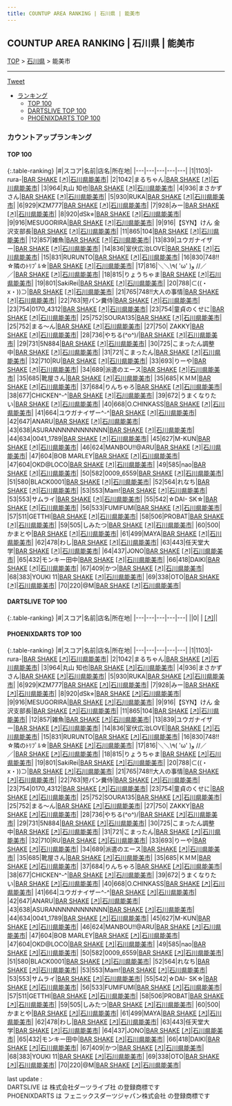 ```yaml
---
title: COUNTUP AREA RANKING | 石川県 | 能美市
---
```

## COUNTUP AREA RANKING | 石川県 | 能美市

[TOP](/darts/rank/) > [石川県](/darts/rank/石川県/) > 能美市

___

<a href="https://twitter.com/share?ref_src=twsrc%5Etfw" data-text="COUNTUP AREA RANKING | 石川県能美市" class="twitter-share-button" data-hashtags="DARTSLIVE,PHOENIXDARTS,darts,ダーツ" data-show-count="false">Tweet</a>

* [ランキング](#カウントアップランキング)
    * [TOP 100](#top-100)
    * [DARTSLIVE TOP 100](#dartslive-top-100)
    * [PHOENIXDARTS TOP 100](#phoenixdarts-top-100)

### カウントアップランキング

#### TOP 100



{:.table-ranking}
|#|スコア|名前|店名|所在地|
|---|---|---|---|---|
|1|1103|<span class="rank-name-pd">-rura-</span>|<a href="/darts/rank/shops/81791.html">BAR SHAKE</a> <a href="https://vs.phoenixdarts.com/jp/shop/shopDetailInfo/s_81791?s_seq=81791">[↗]</a>|<a href="/darts/rank/石川県/能美市">石川県能美市</a>|
|2|1042|<span class="rank-name-pd">まるちゃん</span>|<a href="/darts/rank/shops/81791.html">BAR SHAKE</a> <a href="https://vs.phoenixdarts.com/jp/shop/shopDetailInfo/s_81791?s_seq=81791">[↗]</a>|<a href="/darts/rank/石川県/能美市">石川県能美市</a>|
|3|964|<span class="rank-name-pd"><span class="pro-icon-pd"></span>丸山 知也</span>|<a href="/darts/rank/shops/81791.html">BAR SHAKE</a> <a href="https://vs.phoenixdarts.com/jp/shop/shopDetailInfo/s_81791?s_seq=81791">[↗]</a>|<a href="/darts/rank/石川県/能美市">石川県能美市</a>|
|4|936|<span class="rank-name-pd">まさかずさん</span>|<a href="/darts/rank/shops/81791.html">BAR SHAKE</a> <a href="https://vs.phoenixdarts.com/jp/shop/shopDetailInfo/s_81791?s_seq=81791">[↗]</a>|<a href="/darts/rank/石川県/能美市">石川県能美市</a>|
|5|930|<span class="rank-name-pd">RUKA</span>|<a href="/darts/rank/shops/81791.html">BAR SHAKE</a> <a href="https://vs.phoenixdarts.com/jp/shop/shopDetailInfo/s_81791?s_seq=81791">[↗]</a>|<a href="/darts/rank/石川県/能美市">石川県能美市</a>|
|6|929|<span class="rank-name-pd">KZM777</span>|<a href="/darts/rank/shops/81791.html">BAR SHAKE</a> <a href="https://vs.phoenixdarts.com/jp/shop/shopDetailInfo/s_81791?s_seq=81791">[↗]</a>|<a href="/darts/rank/石川県/能美市">石川県能美市</a>|
|7|928|<span class="rank-name-pd">みー</span>|<a href="/darts/rank/shops/81791.html">BAR SHAKE</a> <a href="https://vs.phoenixdarts.com/jp/shop/shopDetailInfo/s_81791?s_seq=81791">[↗]</a>|<a href="/darts/rank/石川県/能美市">石川県能美市</a>|
|8|920|<span class="rank-name-pd">dSk⭐︎</span>|<a href="/darts/rank/shops/81791.html">BAR SHAKE</a> <a href="https://vs.phoenixdarts.com/jp/shop/shopDetailInfo/s_81791?s_seq=81791">[↗]</a>|<a href="/darts/rank/石川県/能美市">石川県能美市</a>|
|9|916|<span class="rank-name-pd">MESUGORIRA</span>|<a href="/darts/rank/shops/81791.html">BAR SHAKE</a> <a href="https://vs.phoenixdarts.com/jp/shop/shopDetailInfo/s_81791?s_seq=81791">[↗]</a>|<a href="/darts/rank/石川県/能美市">石川県能美市</a>|
|9|916|<span class="rank-name-pd">【SYN】けん 金沢支部長</span>|<a href="/darts/rank/shops/81791.html">BAR SHAKE</a> <a href="https://vs.phoenixdarts.com/jp/shop/shopDetailInfo/s_81791?s_seq=81791">[↗]</a>|<a href="/darts/rank/石川県/能美市">石川県能美市</a>|
|11|865|<span class="rank-name-pd">104</span>|<a href="/darts/rank/shops/81791.html">BAR SHAKE</a> <a href="https://vs.phoenixdarts.com/jp/shop/shopDetailInfo/s_81791?s_seq=81791">[↗]</a>|<a href="/darts/rank/石川県/能美市">石川県能美市</a>|
|12|857|<span class="rank-name-pd">雑魚</span>|<a href="/darts/rank/shops/81791.html">BAR SHAKE</a> <a href="https://vs.phoenixdarts.com/jp/shop/shopDetailInfo/s_81791?s_seq=81791">[↗]</a>|<a href="/darts/rank/石川県/能美市">石川県能美市</a>|
|13|839|<span class="rank-name-pd">ユウガナイザー</span>|<a href="/darts/rank/shops/81791.html">BAR SHAKE</a> <a href="https://vs.phoenixdarts.com/jp/shop/shopDetailInfo/s_81791?s_seq=81791">[↗]</a>|<a href="/darts/rank/石川県/能美市">石川県能美市</a>|
|14|836|<span class="rank-name-pd">室伏広治LOVE</span>|<a href="/darts/rank/shops/81791.html">BAR SHAKE</a> <a href="https://vs.phoenixdarts.com/jp/shop/shopDetailInfo/s_81791?s_seq=81791">[↗]</a>|<a href="/darts/rank/石川県/能美市">石川県能美市</a>|
|15|831|<span class="rank-name-pd">RURUNTO</span>|<a href="/darts/rank/shops/81791.html">BAR SHAKE</a> <a href="https://vs.phoenixdarts.com/jp/shop/shopDetailInfo/s_81791?s_seq=81791">[↗]</a>|<a href="/darts/rank/石川県/能美市">石川県能美市</a>|
|16|830|<span class="rank-name-pd">748!!☆隣のﾄﾘﾌﾟﾙ☆</span>|<a href="/darts/rank/shops/81791.html">BAR SHAKE</a> <a href="https://vs.phoenixdarts.com/jp/shop/shopDetailInfo/s_81791?s_seq=81791">[↗]</a>|<a href="/darts/rank/石川県/能美市">石川県能美市</a>|
|17|816|<span class="rank-name-pd">＼＼\\٩( &#x27;ω&#x27; )و //／／</span>|<a href="/darts/rank/shops/81791.html">BAR SHAKE</a> <a href="https://vs.phoenixdarts.com/jp/shop/shopDetailInfo/s_81791?s_seq=81791">[↗]</a>|<a href="/darts/rank/石川県/能美市">石川県能美市</a>|
|18|815|<span class="rank-name-pd">りょうちゃま</span>|<a href="/darts/rank/shops/81791.html">BAR SHAKE</a> <a href="https://vs.phoenixdarts.com/jp/shop/shopDetailInfo/s_81791?s_seq=81791">[↗]</a>|<a href="/darts/rank/石川県/能美市">石川県能美市</a>|
|19|801|<span class="rank-name-pd">SakiRei</span>|<a href="/darts/rank/shops/81791.html">BAR SHAKE</a> <a href="https://vs.phoenixdarts.com/jp/shop/shopDetailInfo/s_81791?s_seq=81791">[↗]</a>|<a href="/darts/rank/石川県/能美市">石川県能美市</a>|
|20|788|<span class="rank-name-pd">⊂((・x・))⊃</span>|<a href="/darts/rank/shops/81791.html">BAR SHAKE</a> <a href="https://vs.phoenixdarts.com/jp/shop/shopDetailInfo/s_81791?s_seq=81791">[↗]</a>|<a href="/darts/rank/石川県/能美市">石川県能美市</a>|
|21|765|<span class="rank-name-pd">748!!大人の事情</span>|<a href="/darts/rank/shops/81791.html">BAR SHAKE</a> <a href="https://vs.phoenixdarts.com/jp/shop/shopDetailInfo/s_81791?s_seq=81791">[↗]</a>|<a href="/darts/rank/石川県/能美市">石川県能美市</a>|
|22|763|<span class="rank-name-pd">短パン糞侍</span>|<a href="/darts/rank/shops/81791.html">BAR SHAKE</a> <a href="https://vs.phoenixdarts.com/jp/shop/shopDetailInfo/s_81791?s_seq=81791">[↗]</a>|<a href="/darts/rank/石川県/能美市">石川県能美市</a>|
|23|754|<span class="rank-name-pd">0170_4312</span>|<a href="/darts/rank/shops/81791.html">BAR SHAKE</a> <a href="https://vs.phoenixdarts.com/jp/shop/shopDetailInfo/s_81791?s_seq=81791">[↗]</a>|<a href="/darts/rank/石川県/能美市">石川県能美市</a>|
|23|754|<span class="rank-name-pd">童貞のくせに</span>|<a href="/darts/rank/shops/81791.html">BAR SHAKE</a> <a href="https://vs.phoenixdarts.com/jp/shop/shopDetailInfo/s_81791?s_seq=81791">[↗]</a>|<a href="/darts/rank/石川県/能美市">石川県能美市</a>|
|25|752|<span class="rank-name-pd">SOURA135</span>|<a href="/darts/rank/shops/81791.html">BAR SHAKE</a> <a href="https://vs.phoenixdarts.com/jp/shop/shopDetailInfo/s_81791?s_seq=81791">[↗]</a>|<a href="/darts/rank/石川県/能美市">石川県能美市</a>|
|25|752|<span class="rank-name-pd">まる〜ん</span>|<a href="/darts/rank/shops/81791.html">BAR SHAKE</a> <a href="https://vs.phoenixdarts.com/jp/shop/shopDetailInfo/s_81791?s_seq=81791">[↗]</a>|<a href="/darts/rank/石川県/能美市">石川県能美市</a>|
|27|750|<span class="rank-name-pd"> ZAKKY</span>|<a href="/darts/rank/shops/81791.html">BAR SHAKE</a> <a href="https://vs.phoenixdarts.com/jp/shop/shopDetailInfo/s_81791?s_seq=81791">[↗]</a>|<a href="/darts/rank/石川県/能美市">石川県能美市</a>|
|28|736|<span class="rank-name-pd">やちる(^o^)/</span>|<a href="/darts/rank/shops/81791.html">BAR SHAKE</a> <a href="https://vs.phoenixdarts.com/jp/shop/shopDetailInfo/s_81791?s_seq=81791">[↗]</a>|<a href="/darts/rank/石川県/能美市">石川県能美市</a>|
|29|731|<span class="rank-name-pd">5N884</span>|<a href="/darts/rank/shops/81791.html">BAR SHAKE</a> <a href="https://vs.phoenixdarts.com/jp/shop/shopDetailInfo/s_81791?s_seq=81791">[↗]</a>|<a href="/darts/rank/石川県/能美市">石川県能美市</a>|
|30|725|<span class="rank-name-pd">こまったん調整中</span>|<a href="/darts/rank/shops/81791.html">BAR SHAKE</a> <a href="https://vs.phoenixdarts.com/jp/shop/shopDetailInfo/s_81791?s_seq=81791">[↗]</a>|<a href="/darts/rank/石川県/能美市">石川県能美市</a>|
|31|721|<span class="rank-name-pd">こまったん</span>|<a href="/darts/rank/shops/81791.html">BAR SHAKE</a> <a href="https://vs.phoenixdarts.com/jp/shop/shopDetailInfo/s_81791?s_seq=81791">[↗]</a>|<a href="/darts/rank/石川県/能美市">石川県能美市</a>|
|32|710|<span class="rank-name-pd">RU</span>|<a href="/darts/rank/shops/81791.html">BAR SHAKE</a> <a href="https://vs.phoenixdarts.com/jp/shop/shopDetailInfo/s_81791?s_seq=81791">[↗]</a>|<a href="/darts/rank/石川県/能美市">石川県能美市</a>|
|33|693|<span class="rank-name-pd">りーや</span>|<a href="/darts/rank/shops/81791.html">BAR SHAKE</a> <a href="https://vs.phoenixdarts.com/jp/shop/shopDetailInfo/s_81791?s_seq=81791">[↗]</a>|<a href="/darts/rank/石川県/能美市">石川県能美市</a>|
|34|689|<span class="rank-name-pd">派遣のエース</span>|<a href="/darts/rank/shops/81791.html">BAR SHAKE</a> <a href="https://vs.phoenixdarts.com/jp/shop/shopDetailInfo/s_81791?s_seq=81791">[↗]</a>|<a href="/darts/rank/石川県/能美市">石川県能美市</a>|
|35|685|<span class="rank-name-pd">靴屋さん</span>|<a href="/darts/rank/shops/81791.html">BAR SHAKE</a> <a href="https://vs.phoenixdarts.com/jp/shop/shopDetailInfo/s_81791?s_seq=81791">[↗]</a>|<a href="/darts/rank/石川県/能美市">石川県能美市</a>|
|35|685|<span class="rank-name-pd">ＫＭＭ</span>|<a href="/darts/rank/shops/81791.html">BAR SHAKE</a> <a href="https://vs.phoenixdarts.com/jp/shop/shopDetailInfo/s_81791?s_seq=81791">[↗]</a>|<a href="/darts/rank/石川県/能美市">石川県能美市</a>|
|37|684|<span class="rank-name-pd">りんちゃろ</span>|<a href="/darts/rank/shops/81791.html">BAR SHAKE</a> <a href="https://vs.phoenixdarts.com/jp/shop/shopDetailInfo/s_81791?s_seq=81791">[↗]</a>|<a href="/darts/rank/石川県/能美市">石川県能美市</a>|
|38|677|<span class="rank-name-pd">CHICKEN^-^</span>|<a href="/darts/rank/shops/81791.html">BAR SHAKE</a> <a href="https://vs.phoenixdarts.com/jp/shop/shopDetailInfo/s_81791?s_seq=81791">[↗]</a>|<a href="/darts/rank/石川県/能美市">石川県能美市</a>|
|39|672|<span class="rank-name-pd">うまくなりたい</span>|<a href="/darts/rank/shops/81791.html">BAR SHAKE</a> <a href="https://vs.phoenixdarts.com/jp/shop/shopDetailInfo/s_81791?s_seq=81791">[↗]</a>|<a href="/darts/rank/石川県/能美市">石川県能美市</a>|
|40|668|<span class="rank-name-pd">O.CHINKASS</span>|<a href="/darts/rank/shops/81791.html">BAR SHAKE</a> <a href="https://vs.phoenixdarts.com/jp/shop/shopDetailInfo/s_81791?s_seq=81791">[↗]</a>|<a href="/darts/rank/石川県/能美市">石川県能美市</a>|
|41|664|<span class="rank-name-pd">ユウガナイザー^-^</span>|<a href="/darts/rank/shops/81791.html">BAR SHAKE</a> <a href="https://vs.phoenixdarts.com/jp/shop/shopDetailInfo/s_81791?s_seq=81791">[↗]</a>|<a href="/darts/rank/石川県/能美市">石川県能美市</a>|
|42|647|<span class="rank-name-pd">ANARU</span>|<a href="/darts/rank/shops/81791.html">BAR SHAKE</a> <a href="https://vs.phoenixdarts.com/jp/shop/shopDetailInfo/s_81791?s_seq=81791">[↗]</a>|<a href="/darts/rank/石川県/能美市">石川県能美市</a>|
|43|638|<span class="rank-name-pd">ASURANNNNNNNNNNNN</span>|<a href="/darts/rank/shops/81791.html">BAR SHAKE</a> <a href="https://vs.phoenixdarts.com/jp/shop/shopDetailInfo/s_81791?s_seq=81791">[↗]</a>|<a href="/darts/rank/石川県/能美市">石川県能美市</a>|
|44|634|<span class="rank-name-pd">0041_1789</span>|<a href="/darts/rank/shops/81791.html">BAR SHAKE</a> <a href="https://vs.phoenixdarts.com/jp/shop/shopDetailInfo/s_81791?s_seq=81791">[↗]</a>|<a href="/darts/rank/石川県/能美市">石川県能美市</a>|
|45|627|<span class="rank-name-pd">M-KUN</span>|<a href="/darts/rank/shops/81791.html">BAR SHAKE</a> <a href="https://vs.phoenixdarts.com/jp/shop/shopDetailInfo/s_81791?s_seq=81791">[↗]</a>|<a href="/darts/rank/石川県/能美市">石川県能美市</a>|
|46|624|<span class="rank-name-pd">MANBOU!!@ARU</span>|<a href="/darts/rank/shops/81791.html">BAR SHAKE</a> <a href="https://vs.phoenixdarts.com/jp/shop/shopDetailInfo/s_81791?s_seq=81791">[↗]</a>|<a href="/darts/rank/石川県/能美市">石川県能美市</a>|
|47|604|<span class="rank-name-pd">BOB MARLEY</span>|<a href="/darts/rank/shops/81791.html">BAR SHAKE</a> <a href="https://vs.phoenixdarts.com/jp/shop/shopDetailInfo/s_81791?s_seq=81791">[↗]</a>|<a href="/darts/rank/石川県/能美市">石川県能美市</a>|
|47|604|<span class="rank-name-pd">OKD@LOCO</span>|<a href="/darts/rank/shops/81791.html">BAR SHAKE</a> <a href="https://vs.phoenixdarts.com/jp/shop/shopDetailInfo/s_81791?s_seq=81791">[↗]</a>|<a href="/darts/rank/石川県/能美市">石川県能美市</a>|
|49|585|<span class="rank-name-pd">nao</span>|<a href="/darts/rank/shops/81791.html">BAR SHAKE</a> <a href="https://vs.phoenixdarts.com/jp/shop/shopDetailInfo/s_81791?s_seq=81791">[↗]</a>|<a href="/darts/rank/石川県/能美市">石川県能美市</a>|
|50|582|<span class="rank-name-pd">0009_6559</span>|<a href="/darts/rank/shops/81791.html">BAR SHAKE</a> <a href="https://vs.phoenixdarts.com/jp/shop/shopDetailInfo/s_81791?s_seq=81791">[↗]</a>|<a href="/darts/rank/石川県/能美市">石川県能美市</a>|
|51|580|<span class="rank-name-pd">BLACK0001</span>|<a href="/darts/rank/shops/81791.html">BAR SHAKE</a> <a href="https://vs.phoenixdarts.com/jp/shop/shopDetailInfo/s_81791?s_seq=81791">[↗]</a>|<a href="/darts/rank/石川県/能美市">石川県能美市</a>|
|52|564|<span class="rank-name-pd">れなち</span>|<a href="/darts/rank/shops/81791.html">BAR SHAKE</a> <a href="https://vs.phoenixdarts.com/jp/shop/shopDetailInfo/s_81791?s_seq=81791">[↗]</a>|<a href="/darts/rank/石川県/能美市">石川県能美市</a>|
|53|553|<span class="rank-name-pd">Mam!</span>|<a href="/darts/rank/shops/81791.html">BAR SHAKE</a> <a href="https://vs.phoenixdarts.com/jp/shop/shopDetailInfo/s_81791?s_seq=81791">[↗]</a>|<a href="/darts/rank/石川県/能美市">石川県能美市</a>|
|53|553|<span class="rank-name-pd">サムライ</span>|<a href="/darts/rank/shops/81791.html">BAR SHAKE</a> <a href="https://vs.phoenixdarts.com/jp/shop/shopDetailInfo/s_81791?s_seq=81791">[↗]</a>|<a href="/darts/rank/石川県/能美市">石川県能美市</a>|
|55|542|<span class="rank-name-pd">☆DAI- SK☆</span>|<a href="/darts/rank/shops/81791.html">BAR SHAKE</a> <a href="https://vs.phoenixdarts.com/jp/shop/shopDetailInfo/s_81791?s_seq=81791">[↗]</a>|<a href="/darts/rank/石川県/能美市">石川県能美市</a>|
|56|533|<span class="rank-name-pd">FUMIFUMI</span>|<a href="/darts/rank/shops/81791.html">BAR SHAKE</a> <a href="https://vs.phoenixdarts.com/jp/shop/shopDetailInfo/s_81791?s_seq=81791">[↗]</a>|<a href="/darts/rank/石川県/能美市">石川県能美市</a>|
|57|511|<span class="rank-name-pd">GETTHI</span>|<a href="/darts/rank/shops/81791.html">BAR SHAKE</a> <a href="https://vs.phoenixdarts.com/jp/shop/shopDetailInfo/s_81791?s_seq=81791">[↗]</a>|<a href="/darts/rank/石川県/能美市">石川県能美市</a>|
|58|506|<span class="rank-name-pd">PROBAT</span>|<a href="/darts/rank/shops/81791.html">BAR SHAKE</a> <a href="https://vs.phoenixdarts.com/jp/shop/shopDetailInfo/s_81791?s_seq=81791">[↗]</a>|<a href="/darts/rank/石川県/能美市">石川県能美市</a>|
|59|505|<span class="rank-name-pd">しみたつ</span>|<a href="/darts/rank/shops/81791.html">BAR SHAKE</a> <a href="https://vs.phoenixdarts.com/jp/shop/shopDetailInfo/s_81791?s_seq=81791">[↗]</a>|<a href="/darts/rank/石川県/能美市">石川県能美市</a>|
|60|500|<span class="rank-name-pd">かまとや</span>|<a href="/darts/rank/shops/81791.html">BAR SHAKE</a> <a href="https://vs.phoenixdarts.com/jp/shop/shopDetailInfo/s_81791?s_seq=81791">[↗]</a>|<a href="/darts/rank/石川県/能美市">石川県能美市</a>|
|61|499|<span class="rank-name-pd">MAYA</span>|<a href="/darts/rank/shops/81791.html">BAR SHAKE</a> <a href="https://vs.phoenixdarts.com/jp/shop/shopDetailInfo/s_81791?s_seq=81791">[↗]</a>|<a href="/darts/rank/石川県/能美市">石川県能美市</a>|
|62|478|<span class="rank-name-pd">わし</span>|<a href="/darts/rank/shops/81791.html">BAR SHAKE</a> <a href="https://vs.phoenixdarts.com/jp/shop/shopDetailInfo/s_81791?s_seq=81791">[↗]</a>|<a href="/darts/rank/石川県/能美市">石川県能美市</a>|
|63|443|<span class="rank-name-pd">任天堂大学</span>|<a href="/darts/rank/shops/81791.html">BAR SHAKE</a> <a href="https://vs.phoenixdarts.com/jp/shop/shopDetailInfo/s_81791?s_seq=81791">[↗]</a>|<a href="/darts/rank/石川県/能美市">石川県能美市</a>|
|64|437|<span class="rank-name-pd">JONO</span>|<a href="/darts/rank/shops/81791.html">BAR SHAKE</a> <a href="https://vs.phoenixdarts.com/jp/shop/shopDetailInfo/s_81791?s_seq=81791">[↗]</a>|<a href="/darts/rank/石川県/能美市">石川県能美市</a>|
|65|432|<span class="rank-name-pd">モンキー田中</span>|<a href="/darts/rank/shops/81791.html">BAR SHAKE</a> <a href="https://vs.phoenixdarts.com/jp/shop/shopDetailInfo/s_81791?s_seq=81791">[↗]</a>|<a href="/darts/rank/石川県/能美市">石川県能美市</a>|
|66|418|<span class="rank-name-pd">DAIKI</span>|<a href="/darts/rank/shops/81791.html">BAR SHAKE</a> <a href="https://vs.phoenixdarts.com/jp/shop/shopDetailInfo/s_81791?s_seq=81791">[↗]</a>|<a href="/darts/rank/石川県/能美市">石川県能美市</a>|
|67|409|<span class="rank-name-pd">かつ</span>|<a href="/darts/rank/shops/81791.html">BAR SHAKE</a> <a href="https://vs.phoenixdarts.com/jp/shop/shopDetailInfo/s_81791?s_seq=81791">[↗]</a>|<a href="/darts/rank/石川県/能美市">石川県能美市</a>|
|68|383|<span class="rank-name-pd">YOUKI 11</span>|<a href="/darts/rank/shops/81791.html">BAR SHAKE</a> <a href="https://vs.phoenixdarts.com/jp/shop/shopDetailInfo/s_81791?s_seq=81791">[↗]</a>|<a href="/darts/rank/石川県/能美市">石川県能美市</a>|
|69|338|<span class="rank-name-pd">OTO</span>|<a href="/darts/rank/shops/81791.html">BAR SHAKE</a> <a href="https://vs.phoenixdarts.com/jp/shop/shopDetailInfo/s_81791?s_seq=81791">[↗]</a>|<a href="/darts/rank/石川県/能美市">石川県能美市</a>|
|70|220|<span class="rank-name-pd">@M</span>|<a href="/darts/rank/shops/81791.html">BAR SHAKE</a> <a href="https://vs.phoenixdarts.com/jp/shop/shopDetailInfo/s_81791?s_seq=81791">[↗]</a>|<a href="/darts/rank/石川県/能美市">石川県能美市</a>|


#### DARTSLIVE TOP 100



{:.table-ranking}
|#|スコア|名前|店名|所在地|
|---|---|---|---|---|
||0|<span class="rank-name-dl"> </span>|<a href="/darts/rank/shops/.html"></a> <a href="">[↗]</a>|<a href="/darts/rank//"></a>|


#### PHOENIXDARTS TOP 100



{:.table-ranking}
|#|スコア|名前|店名|所在地|
|---|---|---|---|---|
|1|1103|<span class="rank-name-pd">-rura-</span>|<a href="/darts/rank/shops/81791.html">BAR SHAKE</a> <a href="https://vs.phoenixdarts.com/jp/shop/shopDetailInfo/s_81791?s_seq=81791">[↗]</a>|<a href="/darts/rank/石川県/能美市">石川県能美市</a>|
|2|1042|<span class="rank-name-pd">まるちゃん</span>|<a href="/darts/rank/shops/81791.html">BAR SHAKE</a> <a href="https://vs.phoenixdarts.com/jp/shop/shopDetailInfo/s_81791?s_seq=81791">[↗]</a>|<a href="/darts/rank/石川県/能美市">石川県能美市</a>|
|3|964|<span class="rank-name-pd"><span class="pro-icon-pd"></span>丸山 知也</span>|<a href="/darts/rank/shops/81791.html">BAR SHAKE</a> <a href="https://vs.phoenixdarts.com/jp/shop/shopDetailInfo/s_81791?s_seq=81791">[↗]</a>|<a href="/darts/rank/石川県/能美市">石川県能美市</a>|
|4|936|<span class="rank-name-pd">まさかずさん</span>|<a href="/darts/rank/shops/81791.html">BAR SHAKE</a> <a href="https://vs.phoenixdarts.com/jp/shop/shopDetailInfo/s_81791?s_seq=81791">[↗]</a>|<a href="/darts/rank/石川県/能美市">石川県能美市</a>|
|5|930|<span class="rank-name-pd">RUKA</span>|<a href="/darts/rank/shops/81791.html">BAR SHAKE</a> <a href="https://vs.phoenixdarts.com/jp/shop/shopDetailInfo/s_81791?s_seq=81791">[↗]</a>|<a href="/darts/rank/石川県/能美市">石川県能美市</a>|
|6|929|<span class="rank-name-pd">KZM777</span>|<a href="/darts/rank/shops/81791.html">BAR SHAKE</a> <a href="https://vs.phoenixdarts.com/jp/shop/shopDetailInfo/s_81791?s_seq=81791">[↗]</a>|<a href="/darts/rank/石川県/能美市">石川県能美市</a>|
|7|928|<span class="rank-name-pd">みー</span>|<a href="/darts/rank/shops/81791.html">BAR SHAKE</a> <a href="https://vs.phoenixdarts.com/jp/shop/shopDetailInfo/s_81791?s_seq=81791">[↗]</a>|<a href="/darts/rank/石川県/能美市">石川県能美市</a>|
|8|920|<span class="rank-name-pd">dSk⭐︎</span>|<a href="/darts/rank/shops/81791.html">BAR SHAKE</a> <a href="https://vs.phoenixdarts.com/jp/shop/shopDetailInfo/s_81791?s_seq=81791">[↗]</a>|<a href="/darts/rank/石川県/能美市">石川県能美市</a>|
|9|916|<span class="rank-name-pd">MESUGORIRA</span>|<a href="/darts/rank/shops/81791.html">BAR SHAKE</a> <a href="https://vs.phoenixdarts.com/jp/shop/shopDetailInfo/s_81791?s_seq=81791">[↗]</a>|<a href="/darts/rank/石川県/能美市">石川県能美市</a>|
|9|916|<span class="rank-name-pd">【SYN】けん 金沢支部長</span>|<a href="/darts/rank/shops/81791.html">BAR SHAKE</a> <a href="https://vs.phoenixdarts.com/jp/shop/shopDetailInfo/s_81791?s_seq=81791">[↗]</a>|<a href="/darts/rank/石川県/能美市">石川県能美市</a>|
|11|865|<span class="rank-name-pd">104</span>|<a href="/darts/rank/shops/81791.html">BAR SHAKE</a> <a href="https://vs.phoenixdarts.com/jp/shop/shopDetailInfo/s_81791?s_seq=81791">[↗]</a>|<a href="/darts/rank/石川県/能美市">石川県能美市</a>|
|12|857|<span class="rank-name-pd">雑魚</span>|<a href="/darts/rank/shops/81791.html">BAR SHAKE</a> <a href="https://vs.phoenixdarts.com/jp/shop/shopDetailInfo/s_81791?s_seq=81791">[↗]</a>|<a href="/darts/rank/石川県/能美市">石川県能美市</a>|
|13|839|<span class="rank-name-pd">ユウガナイザー</span>|<a href="/darts/rank/shops/81791.html">BAR SHAKE</a> <a href="https://vs.phoenixdarts.com/jp/shop/shopDetailInfo/s_81791?s_seq=81791">[↗]</a>|<a href="/darts/rank/石川県/能美市">石川県能美市</a>|
|14|836|<span class="rank-name-pd">室伏広治LOVE</span>|<a href="/darts/rank/shops/81791.html">BAR SHAKE</a> <a href="https://vs.phoenixdarts.com/jp/shop/shopDetailInfo/s_81791?s_seq=81791">[↗]</a>|<a href="/darts/rank/石川県/能美市">石川県能美市</a>|
|15|831|<span class="rank-name-pd">RURUNTO</span>|<a href="/darts/rank/shops/81791.html">BAR SHAKE</a> <a href="https://vs.phoenixdarts.com/jp/shop/shopDetailInfo/s_81791?s_seq=81791">[↗]</a>|<a href="/darts/rank/石川県/能美市">石川県能美市</a>|
|16|830|<span class="rank-name-pd">748!!☆隣のﾄﾘﾌﾟﾙ☆</span>|<a href="/darts/rank/shops/81791.html">BAR SHAKE</a> <a href="https://vs.phoenixdarts.com/jp/shop/shopDetailInfo/s_81791?s_seq=81791">[↗]</a>|<a href="/darts/rank/石川県/能美市">石川県能美市</a>|
|17|816|<span class="rank-name-pd">＼＼\\٩( &#x27;ω&#x27; )و //／／</span>|<a href="/darts/rank/shops/81791.html">BAR SHAKE</a> <a href="https://vs.phoenixdarts.com/jp/shop/shopDetailInfo/s_81791?s_seq=81791">[↗]</a>|<a href="/darts/rank/石川県/能美市">石川県能美市</a>|
|18|815|<span class="rank-name-pd">りょうちゃま</span>|<a href="/darts/rank/shops/81791.html">BAR SHAKE</a> <a href="https://vs.phoenixdarts.com/jp/shop/shopDetailInfo/s_81791?s_seq=81791">[↗]</a>|<a href="/darts/rank/石川県/能美市">石川県能美市</a>|
|19|801|<span class="rank-name-pd">SakiRei</span>|<a href="/darts/rank/shops/81791.html">BAR SHAKE</a> <a href="https://vs.phoenixdarts.com/jp/shop/shopDetailInfo/s_81791?s_seq=81791">[↗]</a>|<a href="/darts/rank/石川県/能美市">石川県能美市</a>|
|20|788|<span class="rank-name-pd">⊂((・x・))⊃</span>|<a href="/darts/rank/shops/81791.html">BAR SHAKE</a> <a href="https://vs.phoenixdarts.com/jp/shop/shopDetailInfo/s_81791?s_seq=81791">[↗]</a>|<a href="/darts/rank/石川県/能美市">石川県能美市</a>|
|21|765|<span class="rank-name-pd">748!!大人の事情</span>|<a href="/darts/rank/shops/81791.html">BAR SHAKE</a> <a href="https://vs.phoenixdarts.com/jp/shop/shopDetailInfo/s_81791?s_seq=81791">[↗]</a>|<a href="/darts/rank/石川県/能美市">石川県能美市</a>|
|22|763|<span class="rank-name-pd">短パン糞侍</span>|<a href="/darts/rank/shops/81791.html">BAR SHAKE</a> <a href="https://vs.phoenixdarts.com/jp/shop/shopDetailInfo/s_81791?s_seq=81791">[↗]</a>|<a href="/darts/rank/石川県/能美市">石川県能美市</a>|
|23|754|<span class="rank-name-pd">0170_4312</span>|<a href="/darts/rank/shops/81791.html">BAR SHAKE</a> <a href="https://vs.phoenixdarts.com/jp/shop/shopDetailInfo/s_81791?s_seq=81791">[↗]</a>|<a href="/darts/rank/石川県/能美市">石川県能美市</a>|
|23|754|<span class="rank-name-pd">童貞のくせに</span>|<a href="/darts/rank/shops/81791.html">BAR SHAKE</a> <a href="https://vs.phoenixdarts.com/jp/shop/shopDetailInfo/s_81791?s_seq=81791">[↗]</a>|<a href="/darts/rank/石川県/能美市">石川県能美市</a>|
|25|752|<span class="rank-name-pd">SOURA135</span>|<a href="/darts/rank/shops/81791.html">BAR SHAKE</a> <a href="https://vs.phoenixdarts.com/jp/shop/shopDetailInfo/s_81791?s_seq=81791">[↗]</a>|<a href="/darts/rank/石川県/能美市">石川県能美市</a>|
|25|752|<span class="rank-name-pd">まる〜ん</span>|<a href="/darts/rank/shops/81791.html">BAR SHAKE</a> <a href="https://vs.phoenixdarts.com/jp/shop/shopDetailInfo/s_81791?s_seq=81791">[↗]</a>|<a href="/darts/rank/石川県/能美市">石川県能美市</a>|
|27|750|<span class="rank-name-pd"> ZAKKY</span>|<a href="/darts/rank/shops/81791.html">BAR SHAKE</a> <a href="https://vs.phoenixdarts.com/jp/shop/shopDetailInfo/s_81791?s_seq=81791">[↗]</a>|<a href="/darts/rank/石川県/能美市">石川県能美市</a>|
|28|736|<span class="rank-name-pd">やちる(^o^)/</span>|<a href="/darts/rank/shops/81791.html">BAR SHAKE</a> <a href="https://vs.phoenixdarts.com/jp/shop/shopDetailInfo/s_81791?s_seq=81791">[↗]</a>|<a href="/darts/rank/石川県/能美市">石川県能美市</a>|
|29|731|<span class="rank-name-pd">5N884</span>|<a href="/darts/rank/shops/81791.html">BAR SHAKE</a> <a href="https://vs.phoenixdarts.com/jp/shop/shopDetailInfo/s_81791?s_seq=81791">[↗]</a>|<a href="/darts/rank/石川県/能美市">石川県能美市</a>|
|30|725|<span class="rank-name-pd">こまったん調整中</span>|<a href="/darts/rank/shops/81791.html">BAR SHAKE</a> <a href="https://vs.phoenixdarts.com/jp/shop/shopDetailInfo/s_81791?s_seq=81791">[↗]</a>|<a href="/darts/rank/石川県/能美市">石川県能美市</a>|
|31|721|<span class="rank-name-pd">こまったん</span>|<a href="/darts/rank/shops/81791.html">BAR SHAKE</a> <a href="https://vs.phoenixdarts.com/jp/shop/shopDetailInfo/s_81791?s_seq=81791">[↗]</a>|<a href="/darts/rank/石川県/能美市">石川県能美市</a>|
|32|710|<span class="rank-name-pd">RU</span>|<a href="/darts/rank/shops/81791.html">BAR SHAKE</a> <a href="https://vs.phoenixdarts.com/jp/shop/shopDetailInfo/s_81791?s_seq=81791">[↗]</a>|<a href="/darts/rank/石川県/能美市">石川県能美市</a>|
|33|693|<span class="rank-name-pd">りーや</span>|<a href="/darts/rank/shops/81791.html">BAR SHAKE</a> <a href="https://vs.phoenixdarts.com/jp/shop/shopDetailInfo/s_81791?s_seq=81791">[↗]</a>|<a href="/darts/rank/石川県/能美市">石川県能美市</a>|
|34|689|<span class="rank-name-pd">派遣のエース</span>|<a href="/darts/rank/shops/81791.html">BAR SHAKE</a> <a href="https://vs.phoenixdarts.com/jp/shop/shopDetailInfo/s_81791?s_seq=81791">[↗]</a>|<a href="/darts/rank/石川県/能美市">石川県能美市</a>|
|35|685|<span class="rank-name-pd">靴屋さん</span>|<a href="/darts/rank/shops/81791.html">BAR SHAKE</a> <a href="https://vs.phoenixdarts.com/jp/shop/shopDetailInfo/s_81791?s_seq=81791">[↗]</a>|<a href="/darts/rank/石川県/能美市">石川県能美市</a>|
|35|685|<span class="rank-name-pd">ＫＭＭ</span>|<a href="/darts/rank/shops/81791.html">BAR SHAKE</a> <a href="https://vs.phoenixdarts.com/jp/shop/shopDetailInfo/s_81791?s_seq=81791">[↗]</a>|<a href="/darts/rank/石川県/能美市">石川県能美市</a>|
|37|684|<span class="rank-name-pd">りんちゃろ</span>|<a href="/darts/rank/shops/81791.html">BAR SHAKE</a> <a href="https://vs.phoenixdarts.com/jp/shop/shopDetailInfo/s_81791?s_seq=81791">[↗]</a>|<a href="/darts/rank/石川県/能美市">石川県能美市</a>|
|38|677|<span class="rank-name-pd">CHICKEN^-^</span>|<a href="/darts/rank/shops/81791.html">BAR SHAKE</a> <a href="https://vs.phoenixdarts.com/jp/shop/shopDetailInfo/s_81791?s_seq=81791">[↗]</a>|<a href="/darts/rank/石川県/能美市">石川県能美市</a>|
|39|672|<span class="rank-name-pd">うまくなりたい</span>|<a href="/darts/rank/shops/81791.html">BAR SHAKE</a> <a href="https://vs.phoenixdarts.com/jp/shop/shopDetailInfo/s_81791?s_seq=81791">[↗]</a>|<a href="/darts/rank/石川県/能美市">石川県能美市</a>|
|40|668|<span class="rank-name-pd">O.CHINKASS</span>|<a href="/darts/rank/shops/81791.html">BAR SHAKE</a> <a href="https://vs.phoenixdarts.com/jp/shop/shopDetailInfo/s_81791?s_seq=81791">[↗]</a>|<a href="/darts/rank/石川県/能美市">石川県能美市</a>|
|41|664|<span class="rank-name-pd">ユウガナイザー^-^</span>|<a href="/darts/rank/shops/81791.html">BAR SHAKE</a> <a href="https://vs.phoenixdarts.com/jp/shop/shopDetailInfo/s_81791?s_seq=81791">[↗]</a>|<a href="/darts/rank/石川県/能美市">石川県能美市</a>|
|42|647|<span class="rank-name-pd">ANARU</span>|<a href="/darts/rank/shops/81791.html">BAR SHAKE</a> <a href="https://vs.phoenixdarts.com/jp/shop/shopDetailInfo/s_81791?s_seq=81791">[↗]</a>|<a href="/darts/rank/石川県/能美市">石川県能美市</a>|
|43|638|<span class="rank-name-pd">ASURANNNNNNNNNNNN</span>|<a href="/darts/rank/shops/81791.html">BAR SHAKE</a> <a href="https://vs.phoenixdarts.com/jp/shop/shopDetailInfo/s_81791?s_seq=81791">[↗]</a>|<a href="/darts/rank/石川県/能美市">石川県能美市</a>|
|44|634|<span class="rank-name-pd">0041_1789</span>|<a href="/darts/rank/shops/81791.html">BAR SHAKE</a> <a href="https://vs.phoenixdarts.com/jp/shop/shopDetailInfo/s_81791?s_seq=81791">[↗]</a>|<a href="/darts/rank/石川県/能美市">石川県能美市</a>|
|45|627|<span class="rank-name-pd">M-KUN</span>|<a href="/darts/rank/shops/81791.html">BAR SHAKE</a> <a href="https://vs.phoenixdarts.com/jp/shop/shopDetailInfo/s_81791?s_seq=81791">[↗]</a>|<a href="/darts/rank/石川県/能美市">石川県能美市</a>|
|46|624|<span class="rank-name-pd">MANBOU!!@ARU</span>|<a href="/darts/rank/shops/81791.html">BAR SHAKE</a> <a href="https://vs.phoenixdarts.com/jp/shop/shopDetailInfo/s_81791?s_seq=81791">[↗]</a>|<a href="/darts/rank/石川県/能美市">石川県能美市</a>|
|47|604|<span class="rank-name-pd">BOB MARLEY</span>|<a href="/darts/rank/shops/81791.html">BAR SHAKE</a> <a href="https://vs.phoenixdarts.com/jp/shop/shopDetailInfo/s_81791?s_seq=81791">[↗]</a>|<a href="/darts/rank/石川県/能美市">石川県能美市</a>|
|47|604|<span class="rank-name-pd">OKD@LOCO</span>|<a href="/darts/rank/shops/81791.html">BAR SHAKE</a> <a href="https://vs.phoenixdarts.com/jp/shop/shopDetailInfo/s_81791?s_seq=81791">[↗]</a>|<a href="/darts/rank/石川県/能美市">石川県能美市</a>|
|49|585|<span class="rank-name-pd">nao</span>|<a href="/darts/rank/shops/81791.html">BAR SHAKE</a> <a href="https://vs.phoenixdarts.com/jp/shop/shopDetailInfo/s_81791?s_seq=81791">[↗]</a>|<a href="/darts/rank/石川県/能美市">石川県能美市</a>|
|50|582|<span class="rank-name-pd">0009_6559</span>|<a href="/darts/rank/shops/81791.html">BAR SHAKE</a> <a href="https://vs.phoenixdarts.com/jp/shop/shopDetailInfo/s_81791?s_seq=81791">[↗]</a>|<a href="/darts/rank/石川県/能美市">石川県能美市</a>|
|51|580|<span class="rank-name-pd">BLACK0001</span>|<a href="/darts/rank/shops/81791.html">BAR SHAKE</a> <a href="https://vs.phoenixdarts.com/jp/shop/shopDetailInfo/s_81791?s_seq=81791">[↗]</a>|<a href="/darts/rank/石川県/能美市">石川県能美市</a>|
|52|564|<span class="rank-name-pd">れなち</span>|<a href="/darts/rank/shops/81791.html">BAR SHAKE</a> <a href="https://vs.phoenixdarts.com/jp/shop/shopDetailInfo/s_81791?s_seq=81791">[↗]</a>|<a href="/darts/rank/石川県/能美市">石川県能美市</a>|
|53|553|<span class="rank-name-pd">Mam!</span>|<a href="/darts/rank/shops/81791.html">BAR SHAKE</a> <a href="https://vs.phoenixdarts.com/jp/shop/shopDetailInfo/s_81791?s_seq=81791">[↗]</a>|<a href="/darts/rank/石川県/能美市">石川県能美市</a>|
|53|553|<span class="rank-name-pd">サムライ</span>|<a href="/darts/rank/shops/81791.html">BAR SHAKE</a> <a href="https://vs.phoenixdarts.com/jp/shop/shopDetailInfo/s_81791?s_seq=81791">[↗]</a>|<a href="/darts/rank/石川県/能美市">石川県能美市</a>|
|55|542|<span class="rank-name-pd">☆DAI- SK☆</span>|<a href="/darts/rank/shops/81791.html">BAR SHAKE</a> <a href="https://vs.phoenixdarts.com/jp/shop/shopDetailInfo/s_81791?s_seq=81791">[↗]</a>|<a href="/darts/rank/石川県/能美市">石川県能美市</a>|
|56|533|<span class="rank-name-pd">FUMIFUMI</span>|<a href="/darts/rank/shops/81791.html">BAR SHAKE</a> <a href="https://vs.phoenixdarts.com/jp/shop/shopDetailInfo/s_81791?s_seq=81791">[↗]</a>|<a href="/darts/rank/石川県/能美市">石川県能美市</a>|
|57|511|<span class="rank-name-pd">GETTHI</span>|<a href="/darts/rank/shops/81791.html">BAR SHAKE</a> <a href="https://vs.phoenixdarts.com/jp/shop/shopDetailInfo/s_81791?s_seq=81791">[↗]</a>|<a href="/darts/rank/石川県/能美市">石川県能美市</a>|
|58|506|<span class="rank-name-pd">PROBAT</span>|<a href="/darts/rank/shops/81791.html">BAR SHAKE</a> <a href="https://vs.phoenixdarts.com/jp/shop/shopDetailInfo/s_81791?s_seq=81791">[↗]</a>|<a href="/darts/rank/石川県/能美市">石川県能美市</a>|
|59|505|<span class="rank-name-pd">しみたつ</span>|<a href="/darts/rank/shops/81791.html">BAR SHAKE</a> <a href="https://vs.phoenixdarts.com/jp/shop/shopDetailInfo/s_81791?s_seq=81791">[↗]</a>|<a href="/darts/rank/石川県/能美市">石川県能美市</a>|
|60|500|<span class="rank-name-pd">かまとや</span>|<a href="/darts/rank/shops/81791.html">BAR SHAKE</a> <a href="https://vs.phoenixdarts.com/jp/shop/shopDetailInfo/s_81791?s_seq=81791">[↗]</a>|<a href="/darts/rank/石川県/能美市">石川県能美市</a>|
|61|499|<span class="rank-name-pd">MAYA</span>|<a href="/darts/rank/shops/81791.html">BAR SHAKE</a> <a href="https://vs.phoenixdarts.com/jp/shop/shopDetailInfo/s_81791?s_seq=81791">[↗]</a>|<a href="/darts/rank/石川県/能美市">石川県能美市</a>|
|62|478|<span class="rank-name-pd">わし</span>|<a href="/darts/rank/shops/81791.html">BAR SHAKE</a> <a href="https://vs.phoenixdarts.com/jp/shop/shopDetailInfo/s_81791?s_seq=81791">[↗]</a>|<a href="/darts/rank/石川県/能美市">石川県能美市</a>|
|63|443|<span class="rank-name-pd">任天堂大学</span>|<a href="/darts/rank/shops/81791.html">BAR SHAKE</a> <a href="https://vs.phoenixdarts.com/jp/shop/shopDetailInfo/s_81791?s_seq=81791">[↗]</a>|<a href="/darts/rank/石川県/能美市">石川県能美市</a>|
|64|437|<span class="rank-name-pd">JONO</span>|<a href="/darts/rank/shops/81791.html">BAR SHAKE</a> <a href="https://vs.phoenixdarts.com/jp/shop/shopDetailInfo/s_81791?s_seq=81791">[↗]</a>|<a href="/darts/rank/石川県/能美市">石川県能美市</a>|
|65|432|<span class="rank-name-pd">モンキー田中</span>|<a href="/darts/rank/shops/81791.html">BAR SHAKE</a> <a href="https://vs.phoenixdarts.com/jp/shop/shopDetailInfo/s_81791?s_seq=81791">[↗]</a>|<a href="/darts/rank/石川県/能美市">石川県能美市</a>|
|66|418|<span class="rank-name-pd">DAIKI</span>|<a href="/darts/rank/shops/81791.html">BAR SHAKE</a> <a href="https://vs.phoenixdarts.com/jp/shop/shopDetailInfo/s_81791?s_seq=81791">[↗]</a>|<a href="/darts/rank/石川県/能美市">石川県能美市</a>|
|67|409|<span class="rank-name-pd">かつ</span>|<a href="/darts/rank/shops/81791.html">BAR SHAKE</a> <a href="https://vs.phoenixdarts.com/jp/shop/shopDetailInfo/s_81791?s_seq=81791">[↗]</a>|<a href="/darts/rank/石川県/能美市">石川県能美市</a>|
|68|383|<span class="rank-name-pd">YOUKI 11</span>|<a href="/darts/rank/shops/81791.html">BAR SHAKE</a> <a href="https://vs.phoenixdarts.com/jp/shop/shopDetailInfo/s_81791?s_seq=81791">[↗]</a>|<a href="/darts/rank/石川県/能美市">石川県能美市</a>|
|69|338|<span class="rank-name-pd">OTO</span>|<a href="/darts/rank/shops/81791.html">BAR SHAKE</a> <a href="https://vs.phoenixdarts.com/jp/shop/shopDetailInfo/s_81791?s_seq=81791">[↗]</a>|<a href="/darts/rank/石川県/能美市">石川県能美市</a>|
|70|220|<span class="rank-name-pd">@M</span>|<a href="/darts/rank/shops/81791.html">BAR SHAKE</a> <a href="https://vs.phoenixdarts.com/jp/shop/shopDetailInfo/s_81791?s_seq=81791">[↗]</a>|<a href="/darts/rank/石川県/能美市">石川県能美市</a>|


<div class="footer border-top border-gray-light mt-5 pt-3 text-right text-gray">
    last update : <span style="font-weight: italic" id="foot_last_modified"></span><br />
    DARTSLIVE は 株式会社ダーツライブ社 の登録商標です<br />
    PHOENIXDARTS は フェニックスダーツジャパン株式会社 の登録商標です<br />
</div>

<script src="https://cdnjs.cloudflare.com/ajax/libs/jquery.tablesorter/2.31.3/js/jquery.tablesorter.min.js" integrity="sha512-qzgd5cYSZcosqpzpn7zF2ZId8f/8CHmFKZ8j7mU4OUXTNRd5g+ZHBPsgKEwoqxCtdQvExE5LprwwPAgoicguNg==" crossorigin="anonymous" referrerpolicy="no-referrer"></script>
<link rel="stylesheet" href="https://cdnjs.cloudflare.com/ajax/libs/jquery.tablesorter/2.31.3/css/theme.default.min.css" integrity="sha512-wghhOJkjQX0Lh3NSWvNKeZ0ZpNn+SPVXX1Qyc9OCaogADktxrBiBdKGDoqVUOyhStvMBmJQ8ZdMHiR3wuEq8+w==" crossorigin="anonymous" referrerpolicy="no-referrer" />
<script>
$(function() {
    $(".table-ranking").tablesorter({sortList:[[0, 0]]});
    $("#foot_last_modified").text(formatDate(new Date(document.lastModified), 'yyyy-MM-dd HH:mm:ss'));
});
</script>

<script async src="https://platform.twitter.com/widgets.js" charset="utf-8"></script>